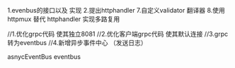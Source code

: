 1.evenbus的接口以及  实现
2.提出httphandler
7.自定义validator 翻译器 
8.使用httpmux 替代 httphandler 实现多路复用


//1.优化grpc代码 使其独立8081
//2.优化客户端grpc代码 使其默认连接
//3.grpc转为eventbus
//4.新增异步事件中心 （发送日志）

asnycEventBus
eventbus